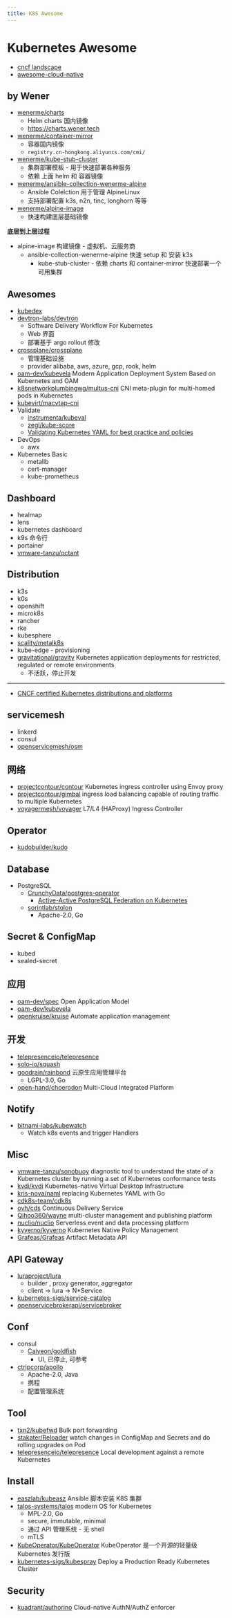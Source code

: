 ```yaml
---
title: K8S Awesome
---
```


# Kubernetes Awesome

- [cncf landscape](https://landscape.cncf.io/)
- [awesome-cloud-native](https://jimmysong.io/awesome-cloud-native)

## by Wener

- [wenerme/charts](https://github.com/wenerme/charts)
  - Helm charts 国内镜像
  - https://charts.wener.tech
- [wenerme/container-mirror](https://github.com/wenerme/container-mirror)
  - 容器国内镜像
  - `registry.cn-hongkong.aliyuncs.com/cmi/`
- [wenerme/kube-stub-cluster](https://github.com/wenerme/kube-stub-cluster)
  - 集群部署模板 - 用于快速部署各种服务
  - 依赖 上面 helm 和 容器镜像
- [wenerme/ansible-collection-wenerme-alpine](https://github.com/wenerme/ansible-collection-wenerme-alpine)
  - Ansible Colelction 用于管理 AlpineLinux
  - 支持部署配置 k3s, n2n, tinc, longhorn 等等
- [wenerme/alpine-image](https://github.com/wenerme/alpine-image)
  - 快速构建底层基础镜像

**底层到上层过程**

- alpine-image
  构建镜像 - 虚拟机、云服务商
  - ansible-collection-wenerme-alpine
    快速 setup 和 安装 k3s
    - kube-stub-cluster - 依赖 charts 和 container-mirror
      快速部署一个可用集群

## Awesomes

- [kubedex](https://kubedex.com/)
- [devtron-labs/devtron](https://github.com/devtron-labs/devtron)
  - Software Delivery Workflow For Kubernetes
  - Web 界面
  - 部署基于 argo rollout 修改
- [crossplane/crossplane](https://github.com/crossplane/crossplane)
  - 管理基础设施
  - provider alibaba, aws, azure, gcp, rook, helm
- [oam-dev/kubevela](https://github.com/oam-dev/kubevela)
  Modern Application Deployment System Based on Kubernetes and OAM
- [k8snetworkplumbingwg/multus-cni](https://github.com/k8snetworkplumbingwg/multus-cni)
  CNI meta-plugin for multi-homed pods in Kubernetes
- [kubevirt/macvtap-cni](https://github.com/kubevirt/macvtap-cni)
- Validate
  - [instrumenta/kubeval](https://github.com/instrumenta/kubeval)
  - [zegl/kube-score](https://github.com/zegl/kube-score)
  - [Validating Kubernetes YAML for best practice and policies](https://learnk8s.io/validating-kubernetes-yaml)
- DevOps
  - awx
- Kubernetes Basic
  - metallb
  - cert-manager
  - kube-prometheus

## Dashboard

- healmap
- lens
- kubernetes dashboard
- k9s
  命令行
- portainer
- [vmware-tanzu/octant](https://github.com/vmware-tanzu/octant)

## Distribution

- k3s
- k0s
- openshift
- microk8s
- rancher
- rke
- kubesphere
- [scality/metalk8s](https://github.com/scality/metalk8s)
- kube-edge - provisioning
- [gravitational/gravity](https://github.com/gravitational/gravity)
  Kubernetes application deployments for restricted, regulated or remote environments
  - 不活跃，停止开发

---

- [CNCF certified Kubernetes distributions and platforms](https://www.cncf.io/announcements/2017/11/13/cloud-native-computing-foundation-launches-certified-kubernetes-program-32-conformant-distributions-platforms/)

## servicemesh

- linkerd
- consul
- [openservicemesh/osm](https://github.com/openservicemesh/osm)

## 网络

- [projectcontour/contour](https://github.com/projectcontour/contour)
  Kubernetes ingress controller using Envoy proxy
- [projectcontour/gimbal](https://github.com/projectcontour/gimbal)
  ingress load balancing capable of routing traffic to multiple Kubernetes
- [voyagermesh/voyager](https://github.com/voyagermesh/voyager)
  L7/L4 (HAProxy) Ingress Controller

## Operator

- [kudobuilder/kudo](https://github.com/kudobuilder/kudo)

## Database

- PostgreSQL
  - [CrunchyData/postgres-operator](https://github.com/CrunchyData/postgres-operator)
    - [Active-Active PostgreSQL Federation on Kubernetes](https://info.crunchydata.com/blog/active-active-postgres-federation-on-kubernetes?hs_amp=true)
  - [sorintlab/stolon](https://github.com/sorintlab/stolon)
    - Apache-2.0, Go

## Secret & ConfigMap

- kubed
- sealed-secret

## 应用

- [oam-dev/spec](https://github.com/oam-dev/spec)
  Open Application Model
- [oam-dev/kubevela](https://github.com/oam-dev/kubevela)
- [openkruise/kruise](https://github.com/openkruise/kruise)
  Automate application management

## 开发

- [telepresenceio/telepresence](https://github.com/telepresenceio/telepresence)
- [solo-io/squash](https://github.com/solo-io/squash)
- [goodrain/rainbond](https://github.com/goodrain/rainbond)
  云原生应用管理平台
  - LGPL-3.0, Go
- [open-hand/choerodon](https://github.com/open-hand/choerodon)
  Multi-Cloud Integrated Platform

## Notify

- [bitnami-labs/kubewatch](https://github.com/bitnami-labs/kubewatch)
  - Watch k8s events and trigger Handlers

## Misc

- [vmware-tanzu/sonobuoy](https://github.com/vmware-tanzu/sonobuoy)
  diagnostic tool to understand the state of a Kubernetes cluster by running a set of Kubernetes conformance tests
- [kvdi/kvdi](https://github.com/kvdi/kvdi)
  Kubernetes-native Virtual Desktop Infrastructure
- [kris-nova/naml](https://github.com/kris-nova/naml)
  replacing Kubernetes YAML with Go
- [cdk8s-team/cdk8s](https://github.com/cdk8s-team/cdk8s)
- [ovh/cds](https://github.com/ovh/cds)
  Continuous Delivery Service
- [Qihoo360/wayne](https://github.com/Qihoo360/wayne)
  multi-cluster management and publishing platform
- [nuclio/nuclio](https://github.com/nuclio/nuclio)
  Serverless event and data processing platform
- [kyverno/kyverno](https://github.com/kyverno/kyverno/)
  Kubernetes Native Policy Management
- [Grafeas/Grafeas](https://github.com/Grafeas/Grafeas)
  Artifact Metadata API

## API Gateway

- [luraproject/lura](https://github.com/luraproject/lura)
  - builder , proxy generator, aggregator
  - client -> lura -> N\*Service
- [kubernetes-sigs/service-catalog](https://github.com/kubernetes-sigs/service-catalog)
- [openservicebrokerapi/servicebroker](https://github.com/openservicebrokerapi/servicebroker)

## Conf

- consul
  - [Caiyeon/goldfish](https://github.com/Caiyeon/goldfish)
    - UI, 已停止, 可参考
- [ctripcorp/apollo](https://github.com/ctripcorp/apollo)
  - Apache-2.0, Java
  - 携程
  - 配置管理系统

## Tool

- [txn2/kubefwd](https://github.com/txn2/kubefwd)
  Bulk port forwarding
- [stakater/Reloader](https://github.com/stakater/Reloader)
  watch changes in ConfigMap and Secrets and do rolling upgrades on Pod
- [telepresenceio/telepresence](https://github.com/telepresenceio/telepresence)
  Local development against a remote Kubernetes

## Install

- [easzlab/kubeasz](https://github.com/easzlab/kubeasz)
  Ansible 脚本安装 K8S 集群
- [talos-systems/talos](https://github.com/talos-systems/talos)
  modern OS for Kubernetes
  - MPL-2.0, Go
  - secure, immutable, minimal
  - 通过 API 管理系统 - 无 shell
  - mTLS
- [KubeOperator/KubeOperator](https://github.com/KubeOperator/KubeOperator)
  KubeOperator 是一个开源的轻量级 Kubernetes 发行版
- [kubernetes-sigs/kubespray](https://github.com/kubernetes-sigs/kubespray)
  Deploy a Production Ready Kubernetes Cluster

## Security

- [kuadrant/authorino](https://github.com/kuadrant/authorino)
  Cloud-native AuthN/AuthZ enforcer
